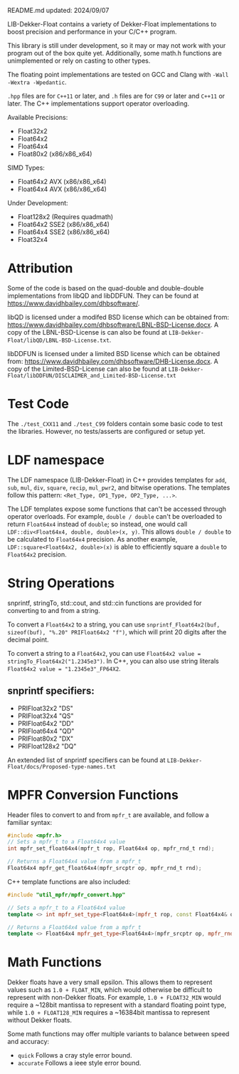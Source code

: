 README.md updated: 2024/09/07

LIB-Dekker-Float contains a variety of Dekker-Float implementations to boost precision and performance in your C/C++ program.

This library is still under development, so it may or may not work with your program out of the box quite yet. Additionally, some math.h functions are unimplemented or rely on casting to other types.

The floating point implementations are tested on GCC and Clang with `-Wall -Wextra -Wpedantic`.

`.hpp` files are for `C++11` or later, and `.h` files are for `C99` or later and `C++11` or later. The C++ implementations support operator overloading.

Available Precisions:
* Float32x2
* Float64x2
* Float64x4
* Float80x2 (x86/x86_x64)

SIMD Types:
* Float64x2 AVX (x86/x86_x64)
* Float64x4 AVX (x86/x86_x64)

Under Development:
* Float128x2 (Requires quadmath)
* Float64x2 SSE2 (x86/x86_x64)
* Float64x4 SSE2 (x86/x86_x64)
* Float32x4

# Attribution

Some of the code is based on the quad-double and double-double implementations from libQD and libDDFUN. They can be found at https://www.davidhbailey.com/dhbsoftware/.

libQD is licensed under a modifed BSD license which can be obtained from: https://www.davidhbailey.com/dhbsoftware/LBNL-BSD-License.docx. A copy of the LBNL-BSD-License is can also be found at `LIB-Dekker-Float/libQD/LBNL-BSD-License.txt`.

libDDFUN is licensed under a limited BSD license which can be obtained from: https://www.davidhbailey.com/dhbsoftware/DHB-License.docx. A copy of the Limited-BSD-License can also be found at `LIB-Dekker-Float/libDDFUN/DISCLAIMER_and_Limited-BSD-License.txt`

# Test Code

The `./test_CXX11` and `./test_C99` folders contain some basic code to test the libraries. However, no tests/asserts are configured or setup yet.

# LDF namespace

The LDF namespace (LIB-Dekker-Float) in C++ provides templates for `add`, `sub`, `mul`, `div`, `square`, `recip`, `mul_pwr2`, and bitwise operations. The templates follow this pattern: `<Ret_Type, OP1_Type, OP2_Type, ...>`.

The LDF templates expose some functions that can't be accessed through operator overloads. For example, `double / double` can't be overloaded to return `Float64x4` instead of `double`; so instead, one would call `LDF::div<Float64x4, double, double>(x, y)`. This allows `double / double` to be calculated to `Float64x4` precision. As another example, `LDF::square<Float64x2, double>(x)` is able to efficiently square a `double` to `Float64x2` precision.

# String Operations

snprintf, stringTo, std::cout, and std::cin functions are provided for converting to and from a string.

To convert a `Float64x2` to a string, you can use `snprintf_Float64x2(buf, sizeof(buf), "%.20" PRIFloat64x2 "f")`, which will print 20 digits after the decimal point.

To convert a string to a `Float64x2`, you can use `Float64x2 value = stringTo_Float64x2("1.2345e3")`. In C++, you can also use string literals `Float64x2 value = "1.2345e3"_FP64X2`.

## snprintf specifiers:

* PRIFloat32x2  "DS"
* PRIFloat32x4  "QS"
* PRIFloat64x2  "DD"
* PRIFloat64x4  "QD"
* PRIFloat80x2  "DX"
* PRIFloat128x2 "DQ"

An extended list of snprintf specifiers can be found at `LIB-Dekker-Float/docs/Proposed-type-names.txt`

# MPFR Conversion Functions

Header files to convert to and from `mpfr_t` are available, and follow a familiar syntax:
```c
#include <mpfr.h>
// Sets a mpfr_t to a Float64x4 value
int mpfr_set_float64x4(mpfr_t rop, Float64x4 op, mpfr_rnd_t rnd);

// Returns a Float64x4 value from a mpfr_t
Float64x4 mpfr_get_float64x4(mpfr_srcptr op, mpfr_rnd_t rnd);
```
C++ template functions are also included:
```c++
#include "util_mpfr/mpfr_convert.hpp"

// Sets a mpfr_t to a Float64x4 value
template <> int mpfr_set_type<Float64x4>(mpfr_t rop, const Float64x4& op, mpfr_rnd_t rnd);

// Returns a Float64x4 value from a mpfr_t
template <> Float64x4 mpfr_get_type<Float64x4>(mpfr_srcptr op, mpfr_rnd_t rnd);
```

# Math Functions

Dekker floats have a very small epsilon. This allows them to represent values such as `1.0 + FLOAT_MIN`, which would otherwise be difficult to represent with non-Dekker floats. For example, `1.0 + FLOAT32_MIN` would require a ~128bit mantissa to represent with a standard floating point type, while `1.0 + FLOAT128_MIN` requires a ~16384bit mantissa to represent without Dekker floats.

Some math functions may offer multiple variants to balance between speed and accuracy:
* `quick` Follows a cray style error bound.
* `accurate` Follows a ieee style error bound.
